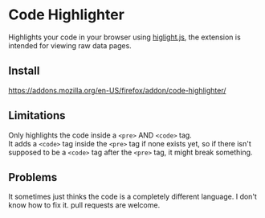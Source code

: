 # Code Highlighter

Highlights your code in your browser using <a href="https://highlightjs.org/">higlight.js</a>,
the extension is intended for viewing raw data pages.

## Install

https://addons.mozilla.org/en-US/firefox/addon/code-highlighter/

## Limitations

Only highlights the code inside a ```<pre>``` AND ```<code>``` tag.<br>
It adds a ```<code>``` tag inside the ```<pre>``` tag if none exists yet, so if there isn't supposed to be a ```<code>``` tag after the ```<pre>``` tag, it might break something.

## Problems

It sometimes just thinks the code is a completely different language. I don't know how to fix it. pull requests are welcome.

